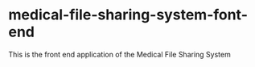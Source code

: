 # medical-file-sharing-system-font-end
This is the front end application of the Medical File Sharing System
